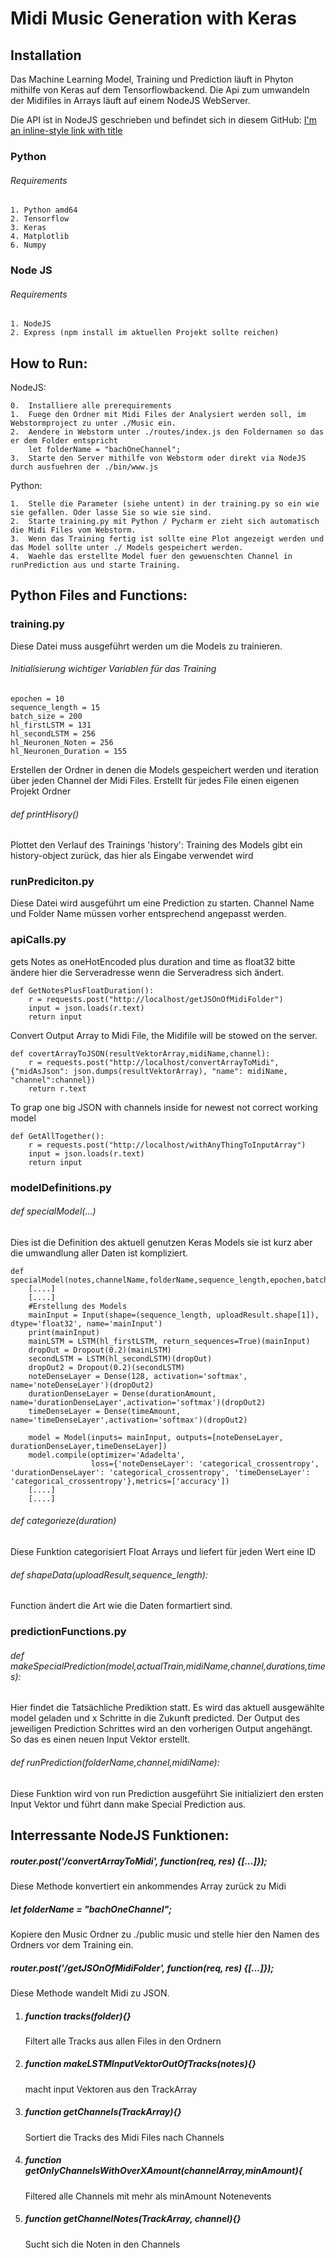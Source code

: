 # Midi Music Generation with Keras
## Installation
Das Machine Learning Model, Training und Prediction läuft in Phyton mithilfe von Keras auf dem Tensorflowbackend.
Die Api zum umwandeln der Midifiles in Arrays läuft auf einem NodeJS WebServer.

Die API ist in NodeJS geschrieben und befindet sich in diesem GitHub:
[I'm an inline-style link with title](https://github.com/haukedau/apiMidiToJSONConverter "NodeJS GitHub")

### Python
  
###### Requirements
  
    1. Python amd64
    2. Tensorflow 
    3. Keras
    4. Matplotlib
    6. Numpy
### Node JS

###### Requirements
  
    1. NodeJS
    2. Express (npm install im aktuellen Projekt sollte reichen)
    
## How to Run:

NodeJS:

	0.	Installiere alle prerequirements
    1.  Fuege den Ordner mit Midi Files der Analysiert werden soll, im Webstormproject zu unter ./Music ein.
    2.	Aendere in Webstorm unter ./routes/index.js den Foldernamen so das er dem Folder entspricht
    	let folderName = "bachOneChannel";     
    3.  Starte den Server mithilfe von Webstorm oder direkt via NodeJS durch ausfuehren der ./bin/www.js

Python:

	1.  Stelle die Parameter (siehe untent) in der training.py so ein wie sie gefallen. Oder lasse Sie so wie sie sind. 
	2.  Starte training.py mit Python / Pycharm er zieht sich automatisch die Midi Files vom Webstorm.
	3.  Wenn das Training fertig ist sollte eine Plot angezeigt werden und das Model sollte unter ./ Models gespeichert werden.
	4.  Waehle das erstellte Model fuer den gewuenschten Channel in runPrediction aus und starte Training.

## Python Files and Functions: 
### training.py

Diese Datei muss ausgeführt werden um die Models zu trainieren.

###### Initialisierung wichtiger Variablen für das Training

```
epochen = 10
sequence_length = 15
batch_size = 200
hl_firstLSTM = 131
hl_secondLSTM = 256
hl_Neuronen_Noten = 256
hl_Neuronen_Duration = 155
```

Erstellen der Ordner in denen die Models gespeichert werden
und iteration über jeden Channel der Midi Files. Erstellt für jedes File einen eigenen Projekt Ordner

###### def printHisory()

Plottet den Verlauf des Trainings
'history': Training des Models gibt ein
history-object zurück, das hier als
Eingabe verwendet wird


### runPrediciton.py
Diese Datei wird ausgeführt um eine Prediction zu starten.
Channel Name und Folder Name müssen vorher entsprechend angepasst werden.


### apiCalls.py

gets Notes as oneHotEncoded plus duration and time as float32 bitte ändere hier die Serveradresse wenn die Serveradress sich 
ändert.
```
def GetNotesPlusFloatDuration():
    r = requests.post("http://localhost/getJSOnOfMidiFolder")
    input = json.loads(r.text)
    return input

```

Convert Output Array to Midi File, the Midifile will be stowed on the server.
```
def covertArrayToJSON(resultVektorArray,midiName,channel):
    r = requests.post("http://localhost/convertArrayToMidi", {"midAsJson": json.dumps(resultVektorArray), "name": midiName, "channel":channel})
    return r.text
```

To grap one big JSON with channels inside for newest not correct working model
```
def GetAllTogether():
    r = requests.post("http://localhost/withAnyThingToInputArray")
    input = json.loads(r.text)
    return input
```

### modelDefinitions.py

###### def specialModel(...)
Dies ist die Definition des aktuell genutzen Keras Models sie ist kurz aber die umwandlung aller Daten ist kompliziert.

```
def specialModel(notes,channelName,folderName,sequence_length,epochen,batch_size,hl_firstLSTM,hl_secondLSTM):
    [....]
	[....]
    #Erstellung des Models
    mainInput = Input(shape=(sequence_length, uploadResult.shape[1]), dtype='float32', name='mainInput')
    print(mainInput)
    mainLSTM = LSTM(hl_firstLSTM, return_sequences=True)(mainInput)
    dropOut = Dropout(0.2)(mainLSTM)
    secondLSTM = LSTM(hl_secondLSTM)(dropOut)
    dropOut2 = Dropout(0.2)(secondLSTM)
    noteDenseLayer = Dense(128, activation='softmax', name='noteDenseLayer')(dropOut2)
    durationDenseLayer = Dense(durationAmount, name='durationDenseLayer',activation='softmax')(dropOut2)
    timeDenseLayer = Dense(timeAmount, name='timeDenseLayer',activation='softmax')(dropOut2)

    model = Model(inputs= mainInput, outputs=[noteDenseLayer, durationDenseLayer,timeDenseLayer])
    model.compile(optimizer='Adadelta',
                  loss={'noteDenseLayer': 'categorical_crossentropy', 'durationDenseLayer': 'categorical_crossentropy', 'timeDenseLayer': 'categorical_crossentropy'},metrics=['accuracy'])
 	[....]
    [....]

```

###### def categorieze(duration)
Diese Funktion categorisiert Float Arrays und liefert für jeden Wert eine ID

###### def shapeData(uploadResult,sequence_length):
Function ändert die Art wie die Daten formartiert sind.

### predictionFunctions.py

###### def makeSpecialPrediction(model,actualTrain,midiName,channel,durations,times):

Hier findet die Tatsächliche Prediktion statt. Es wird das aktuell ausgewählte model geladen und x Schritte in die Zukunft predicted. Der Output des jeweiligen Prediction Schrittes wird an den vorherigen Output angehängt. So das es einen neuen Input Vektor erstellt.


###### def runPrediction(folderName,channel,midiName):

Diese Funktion wird von run Prediction ausgeführt Sie initializiert den ersten Input Vektor und führt dann make Special Prediction aus.

## Interressante NodeJS Funktionen:
##### router.post('/convertArrayToMidi', function(req, res) {[...]});
Diese Methode konvertiert ein ankommendes Array zurück zu Midi

##### let folderName = "bachOneChannel";
Kopiere den Music Ordner zu ./public music und stelle hier den Namen des Ordners vor dem Training ein.

##### router.post('/getJSOnOfMidiFolder', function(req, res) {[...]});
Diese Methode wandelt Midi zu JSON.

1. ##### function tracks(folder){}
 	Filtert alle Tracks aus allen Files in den Ordnern

2. ##### function makeLSTMInputVektorOutOfTracks(notes){}
   macht input Vektoren aus den TrackArray

3. ##### function getChannels(TrackArray){}
   Sortiert die Tracks des Midi Files nach Channels

4. ##### function getOnlyChannelsWithOverXAmount(channelArray,minAmount){
   Filtered alle Channels mit mehr als minAmount Notenevents

5. ##### function getChannelNotes(TrackArray, channel){}
   Sucht sich die Noten in den Channels



 

    